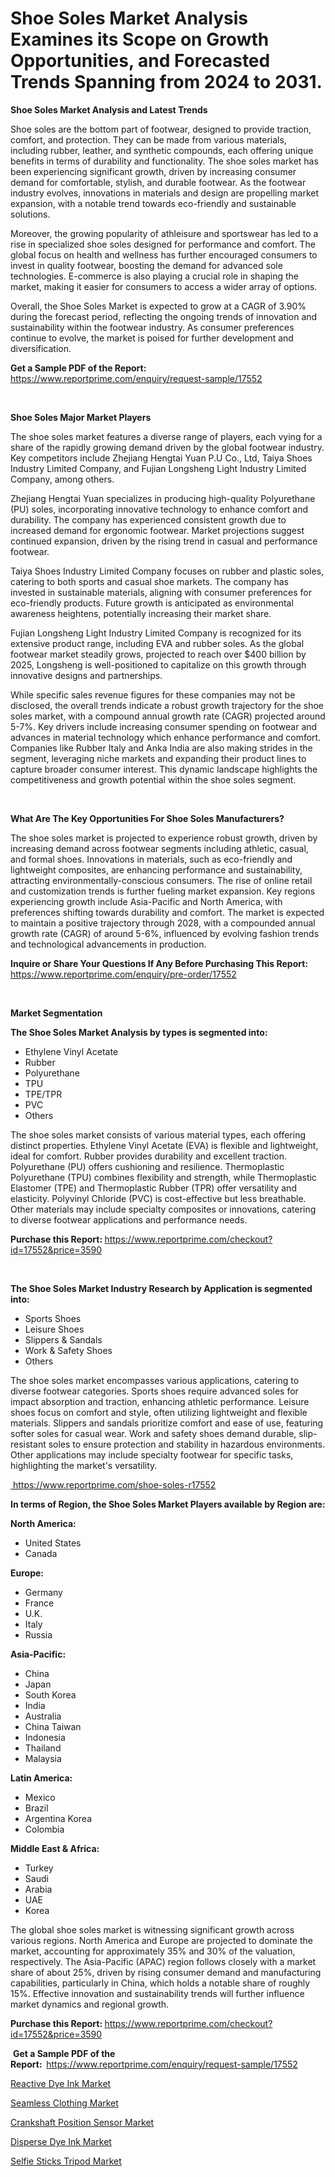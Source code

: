 <p><h1>Shoe Soles Market Analysis Examines its Scope on Growth Opportunities, and Forecasted Trends Spanning from 2024 to 2031.</h1></p><p><strong>Shoe Soles Market Analysis and Latest Trends</strong></p>
<p><p>Shoe soles are the bottom part of footwear, designed to provide traction, comfort, and protection. They can be made from various materials, including rubber, leather, and synthetic compounds, each offering unique benefits in terms of durability and functionality. The shoe soles market has been experiencing significant growth, driven by increasing consumer demand for comfortable, stylish, and durable footwear. As the footwear industry evolves, innovations in materials and design are propelling market expansion, with a notable trend towards eco-friendly and sustainable solutions.</p><p>Moreover, the growing popularity of athleisure and sportswear has led to a rise in specialized shoe soles designed for performance and comfort. The global focus on health and wellness has further encouraged consumers to invest in quality footwear, boosting the demand for advanced sole technologies. E-commerce is also playing a crucial role in shaping the market, making it easier for consumers to access a wider array of options.</p><p>Overall, the Shoe Soles Market is expected to grow at a CAGR of 3.90% during the forecast period, reflecting the ongoing trends of innovation and sustainability within the footwear industry. As consumer preferences continue to evolve, the market is poised for further development and diversification.</p></p>
<p><strong>Get a Sample PDF of the Report:&nbsp;</strong> <a href="https://www.reportprime.com/enquiry/request-sample/17552?utm_campaign=31&utm_medium=2&utm_source=Github&utm_content=ia&utm_term=19112024&utm_id=shoe-soles">https://www.reportprime.com/enquiry/request-sample/17552</a></p>
<p>&nbsp;</p>
<p><strong>Shoe Soles Major Market Players</strong></p>
<p><p>The shoe soles market features a diverse range of players, each vying for a share of the rapidly growing demand driven by the global footwear industry. Key competitors include Zhejiang Hengtai Yuan P.U Co., Ltd, Taiya Shoes Industry Limited Company, and Fujian Longsheng Light Industry Limited Company, among others.</p><p>Zhejiang Hengtai Yuan specializes in producing high-quality Polyurethane (PU) soles, incorporating innovative technology to enhance comfort and durability. The company has experienced consistent growth due to increased demand for ergonomic footwear. Market projections suggest continued expansion, driven by the rising trend in casual and performance footwear.</p><p>Taiya Shoes Industry Limited Company focuses on rubber and plastic soles, catering to both sports and casual shoe markets. The company has invested in sustainable materials, aligning with consumer preferences for eco-friendly products. Future growth is anticipated as environmental awareness heightens, potentially increasing their market share.</p><p>Fujian Longsheng Light Industry Limited Company is recognized for its extensive product range, including EVA and rubber soles. As the global footwear market steadily grows, projected to reach over $400 billion by 2025, Longsheng is well-positioned to capitalize on this growth through innovative designs and partnerships.</p><p>While specific sales revenue figures for these companies may not be disclosed, the overall trends indicate a robust growth trajectory for the shoe soles market, with a compound annual growth rate (CAGR) projected around 5-7%. Key drivers include increasing consumer spending on footwear and advances in material technology which enhance performance and comfort. Companies like Rubber Italy and Anka India are also making strides in the segment, leveraging niche markets and expanding their product lines to capture broader consumer interest. This dynamic landscape highlights the competitiveness and growth potential within the shoe soles segment.</p></p>
<p>&nbsp;</p>
<p><strong>What Are The Key Opportunities For Shoe Soles Manufacturers?</strong></p>
<p><p>The shoe soles market is projected to experience robust growth, driven by increasing demand across footwear segments including athletic, casual, and formal shoes. Innovations in materials, such as eco-friendly and lightweight composites, are enhancing performance and sustainability, attracting environmentally-conscious consumers. The rise of online retail and customization trends is further fueling market expansion. Key regions experiencing growth include Asia-Pacific and North America, with preferences shifting towards durability and comfort. The market is expected to maintain a positive trajectory through 2028, with a compounded annual growth rate (CAGR) of around 5-6%, influenced by evolving fashion trends and technological advancements in production.</p></p>
<p><strong>Inquire or Share Your Questions If Any Before Purchasing This Report:</strong> <a href="https://www.reportprime.com/enquiry/pre-order/17552?utm_campaign=31&utm_medium=2&utm_source=Github&utm_content=ia&utm_term=19112024&utm_id=shoe-soles">https://www.reportprime.com/enquiry/pre-order/17552</a></p>
<p>&nbsp;</p>
<p><strong>Market Segmentation</strong></p>
<p><strong>The Shoe Soles Market Analysis by types is segmented into:</strong></p>
<p><ul><li>Ethylene Vinyl Acetate</li><li>Rubber</li><li>Polyurethane</li><li>TPU</li><li>TPE/TPR</li><li>PVC</li><li>Others</li></ul></p>
<p><p>The shoe soles market consists of various material types, each offering distinct properties. Ethylene Vinyl Acetate (EVA) is flexible and lightweight, ideal for comfort. Rubber provides durability and excellent traction. Polyurethane (PU) offers cushioning and resilience. Thermoplastic Polyurethane (TPU) combines flexibility and strength, while Thermoplastic Elastomer (TPE) and Thermoplastic Rubber (TPR) offer versatility and elasticity. Polyvinyl Chloride (PVC) is cost-effective but less breathable. Other materials may include specialty composites or innovations, catering to diverse footwear applications and performance needs.</p></p>
<p><strong>Purchase this Report:&nbsp;</strong><a href="https://www.reportprime.com/checkout?id=17552&price=3590&utm_campaign=31&utm_medium=2&utm_source=Github&utm_content=ia&utm_term=19112024&utm_id=shoe-soles">https://www.reportprime.com/checkout?id=17552&price=3590</a></p>
<p>&nbsp;</p>
<p><strong>The Shoe Soles Market Industry Research by Application is segmented into:</strong></p>
<p><ul><li>Sports Shoes</li><li>Leisure Shoes</li><li>Slippers & Sandals</li><li>Work & Safety Shoes</li><li>Others</li></ul></p>
<p><p>The shoe soles market encompasses various applications, catering to diverse footwear categories. Sports shoes require advanced soles for impact absorption and traction, enhancing athletic performance. Leisure shoes focus on comfort and style, often utilizing lightweight and flexible materials. Slippers and sandals prioritize comfort and ease of use, featuring softer soles for casual wear. Work and safety shoes demand durable, slip-resistant soles to ensure protection and stability in hazardous environments. Other applications may include specialty footwear for specific tasks, highlighting the market's versatility.</p></p>
<p><a href="https://www.reportprime.com/shoe-soles-r17552?utm_campaign=31&utm_medium=2&utm_source=Github&utm_content=ia&utm_term=19112024&utm_id=shoe-soles">&nbsp;https://www.reportprime.com/shoe-soles-r17552</a></p>
<p><strong>In terms of Region, the Shoe Soles Market Players available by Region are:</strong></p>
<p>
    <p> <strong> North America: </strong>
        <ul>
            <li>United States</li>
            <li>Canada</li>
        </ul>
        </p> 
    <p> <strong> Europe: </strong>
        <ul>
            <li>Germany</li>
            <li>France</li>
            <li>U.K.</li>
            <li>Italy</li>
            <li>Russia</li>
        </ul>
        </p> 
    <p> <strong> Asia-Pacific: </strong>
        <ul>
            <li>China</li>
            <li>Japan</li>
            <li>South Korea</li>
            <li>India</li>
            <li>Australia</li>
            <li>China Taiwan</li>
            <li>Indonesia</li>
            <li>Thailand</li>
            <li>Malaysia</li>
        </ul>
        </p> 
    <p> <strong> Latin America: </strong>
        <ul>
            <li>Mexico</li>
            <li>Brazil</li>
            <li>Argentina Korea</li>
            <li>Colombia</li>
        </ul>
        </p> 
    <p> <strong> Middle East & Africa: </strong>
        <ul>
            <li>Turkey</li>
            <li>Saudi</li>
            <li>Arabia</li>
            <li>UAE</li>
            <li>Korea</li>
        </ul>
    </p>
    </p>
<p><p>The global shoe soles market is witnessing significant growth across various regions. North America and Europe are projected to dominate the market, accounting for approximately 35% and 30% of the valuation, respectively. The Asia-Pacific (APAC) region follows closely with a market share of about 25%, driven by rising consumer demand and manufacturing capabilities, particularly in China, which holds a notable share of roughly 15%. Effective innovation and sustainability trends will further influence market dynamics and regional growth.</p></p>
<p><strong>Purchase this Report: </strong><a href="https://www.reportprime.com/checkout?id=17552&price=3590&utm_campaign=31&utm_medium=2&utm_source=Github&utm_content=ia&utm_term=19112024&utm_id=shoe-soles">https://www.reportprime.com/checkout?id=17552&price=3590</a></p>
<p>&nbsp;<strong>Get a Sample PDF of the Report:&nbsp;&nbsp;</strong><a href="https://www.reportprime.com/enquiry/request-sample/17552?utm_campaign=31&utm_medium=2&utm_source=Github&utm_content=ia&utm_term=19112024&utm_id=shoe-soles">https://www.reportprime.com/enquiry/request-sample/17552</a></p>
<p><strong></strong></p>
<p><p><a href="https://issuu.com/reportprime-2/docs/reactive-dye-ink-market-size-2030.p_b2c9396f6a6fef?utm_campaign=31&utm_medium=2&utm_source=Github&utm_content=ia&utm_term=19112024&utm_id=shoe-soles">Reactive Dye Ink Market</a></p><p><a href="https://github.com/AKSHATREPORTPRIME/Market-Research-Report-List-6/blob/main/seamless-clothing-market.md?utm_campaign=31&utm_medium=2&utm_source=Github&utm_content=ia&utm_term=19112024&utm_id=shoe-soles">Seamless Clothing Market</a></p><p><a href="https://www.linkedin.com/pulse/crankshaft-position-sensor-market-overview-global-trends-future-z5tuf?utm_campaign=31&utm_medium=2&utm_source=Github&utm_content=ia&utm_term=19112024&utm_id=shoe-soles">Crankshaft Position Sensor Market</a></p><p><a href="https://issuu.com/reportprime-2/docs/disperse-dye-ink-market-size-2030.p_3f3fd4cad06939?utm_campaign=31&utm_medium=2&utm_source=Github&utm_content=ia&utm_term=19112024&utm_id=shoe-soles">Disperse Dye Ink Market</a></p><p><a href="https://github.com/BellAuer/Market-Research-Report-List-1/blob/main/selfie-sticks-tripod-market.md?utm_campaign=31&utm_medium=2&utm_source=Github&utm_content=ia&utm_term=19112024&utm_id=shoe-soles">Selfie Sticks Tripod Market</a></p></p>